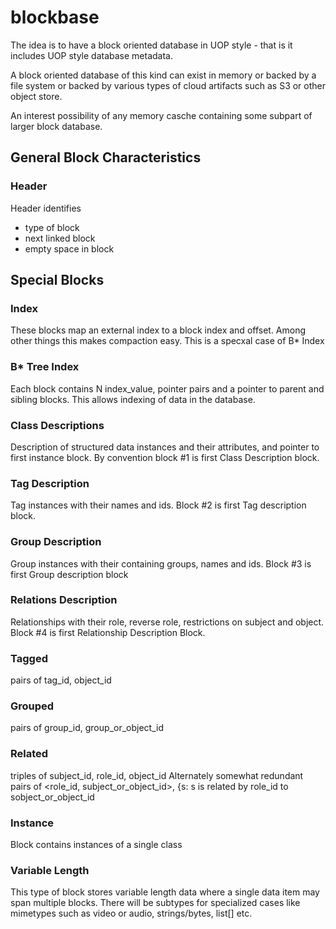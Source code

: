 # blockbase
The idea is to have a block oriented database in UOP style - that is it includes UOP style database metadata.

A block oriented database of this kind can exist in memory or backed by a file system or backed by various types of cloud artifacts such as S3 or other object store.

An interest possibility of any memory casche containing some subpart of larger block database.

## General Block Characteristics
### Header
Header identifies
- type of block
- next linked block
- empty space in block

## Special Blocks
### Index
These blocks map an external index to a block index and offset.  Among other things this makes compaction easy.  This is a specxal case of B* Index
### B* Tree Index
Each block contains N index_value, pointer pairs and a pointer to parent and sibling blocks.  This allows indexing of data in the database. 
### Class Descriptions
Description of structured data instances and their attributes, and pointer to first instance block. By convention block #1 is first Class Description block.
### Tag Description
Tag instances with their names and ids.  Block #2 is first Tag description block.
### Group Description
Group instances with their containing groups, names and ids.  Block #3 is first Group description block
### Relations Description
Relationships with their role, reverse role, restrictions on subject and object. Block #4 is first Relationship Description Block.
### Tagged
pairs of tag_id, object_id
### Grouped
pairs of group_id, group_or_object_id
### Related
triples of subject_id, role_id, object_id
Alternately somewhat redundant pairs of <role_id, subject_or_object_id>, {s: s is related by role_id to sobject_or_object_id
### Instance
Block contains instances of a single class
### Variable Length
This type of block stores variable length data where a single data item may span multiple blocks.  There will be subtypes for specialized cases like mimetypes such as video or audio, strings/bytes, list[<type>] etc. 
  
